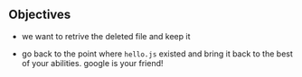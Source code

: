 ## Objectives

- we want to retrive the deleted file and keep it

- go back to the point where `hello.js` existed and bring it back to the best of your abilities. google is your friend!
